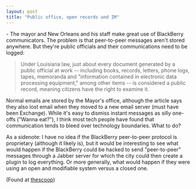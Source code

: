 ```yaml
---
layout: post
title: "Public office, open records and IM"
---
```




<a href="http://www.nola.com/news/t-p/frontpage/index.ssf?/base/news-0/1052632633132130.xml"></a> - The mayor and New Orleans and his staff make great use of BlackBerry communicators. The problem is that peer-to-peer messages aren't stored anywhere. But they're public officials and their communications need to be logged:

<blockquote>Under Louisiana law, just about every document generated by a public official at work -- including books, records, letters, phone logs, tapes, memoranda and "information contained in electronic data processing equipment," among other items -- is considered a public record, meaning citizens have the right to examine it.</blockquote>

<p>Normal emails are stored by the Mayor's office, although the article says they also lost email when they moved to a new email server (must have been Exchange). While it's easy to dismiss instant messages as silly one-offs ("Wanna eat?"), I think most tech people have found that communication tends to bleed over technology boundaries. What to do?</p>

<p>As a sidenote: I have no idea if the BlackBerry peer-to-peer protocol is proprietary (although it likely is), but it would be interesting to see what would happen if the BlackBerry could be hacked to send "peer-to-peer" messages through a Jabber server for which the city could then create a plugin to log everything. Or more generally, what would happen if they were using an open and modifiable system versus a closed one.</p>

<p>(Found at <a href="http://www.thescoop.org/archives/001126.html">thescoop</a>)</p>


